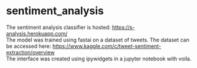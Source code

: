 # sentiment_analysis
The sentiment analysis classifier is hosted: https://s-analysis.herokuapp.com/ \
The model was trained using fastai on a dataset of tweets. The dataset can be accessed here: https://www.kaggle.com/c/tweet-sentiment-extraction/overview \
The interface was created using ipywidgets in a jupyter notebook with voila.
